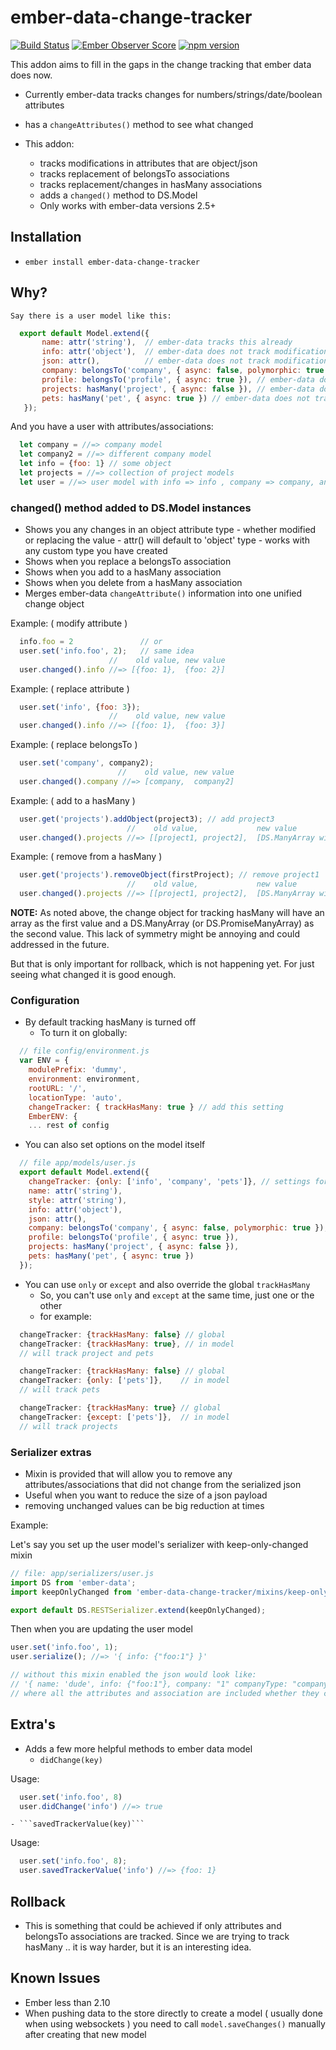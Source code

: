 # ember-data-change-tracker

[![Build Status](https://secure.travis-ci.org/danielspaniel/ember-data-change-tracker.png?branch=master)](http://travis-ci.org/danielspaniel/ember-data-change-tracker) [![Ember Observer Score](http://emberobserver.com/badges/ember-data-change-tracker.svg)](http://emberobserver.com/addons/ember-data-change-tracker) [![npm version](https://badge.fury.io/js/ember-data-change-tracker.svg)](http://badge.fury.io/js/ember-data-change-tracker)

This addon aims to fill in the gaps in the change tracking that ember data does now.
 - Currently ember-data tracks changes for numbers/strings/date/boolean attributes
  - has a ```changeAttributes()``` method to see what changed

 - This addon:
    - tracks modifications in attributes that are object/json
    - tracks replacement of belongsTo associations
    - tracks replacement/changes in hasMany associations
    - adds a ```changed()``` method to DS.Model
    - Only works with ember-data versions 2.5+

## Installation

* `ember install ember-data-change-tracker`

## Why?

    Say there is a user model like this:

```javascript
  export default Model.extend({
       name: attr('string'),  // ember-data tracks this already
       info: attr('object'),  // ember-data does not track modifications
       json: attr(),          // ember-data does not track modifications if this is object
       company: belongsTo('company', { async: false, polymorphic: true }),  // ember-data does not track replacement
       profile: belongsTo('profile', { async: true }), // ember-data does not track replacement
       projects: hasMany('project', { async: false }), // ember-data does not track additions/deletions
       pets: hasMany('pet', { async: true }) // ember-data does not track additions/deletions
   });
```

   And you have a user with attributes/associations:

```javascript
  let company = //=> company model
  let company2 = //=> different company model
  let info = {foo: 1} // some object
  let projects = //=> collection of project models
  let user = //=> user model with info => info , company => company, and projects => projects
```

### changed() method added to DS.Model instances
  -  Shows you any changes in an object attribute type
    - whether modified or replacing the value
    - attr() will default to 'object' type
    - works with any custom type you have created
  - Shows when you replace a belongsTo association
  - Shows when you add to a hasMany association
  - Shows when you delete from a hasMany association
  - Merges ember-data `changeAttribute()` information into one unified change object

Example: ( modify attribute )
```javascript
  info.foo = 2               // or
  user.set('info.foo', 2);   // same idea
                      //    old value, new value
  user.changed().info //=> [{foo: 1},  {foo: 2}]
```

Example: ( replace attribute )
```javascript
  user.set('info', {foo: 3});
                      //    old value, new value
  user.changed().info //=> [{foo: 1},  {foo: 3}]
```

Example: ( replace belongsTo )
```javascript
  user.set('company', company2);
                        //    old value, new value
  user.changed().company //=> [company,  company2]
```

Example: ( add to a hasMany )
```javascript
  user.get('projects').addObject(project3); // add project3
                          //    old value,             new value
  user.changed().projects //=> [[project1, project2],  [DS.ManyArray with projects: (project1, project2, project3)]]
```

Example: ( remove from a hasMany )
```javascript
  user.get('projects').removeObject(firstProject); // remove project1
                          //    old value,             new value
  user.changed().projects //=> [[project1, project2],  [DS.ManyArray with project2]]
```
**NOTE:** As noted above, the change object for tracking hasMany will have an array 
  as the first value and a DS.ManyArray (or DS.PromiseManyArray) as the second value. 
  This lack of symmetry might be annoying and could addressed in the future.

  But that is only important for rollback, which is not happening yet. For just seeing what
  changed it is good enough.


### Configuration
  - By default tracking hasMany is turned off
    - To turn it on globally:

```javascript
  // file config/environment.js
  var ENV = {
    modulePrefix: 'dummy',
    environment: environment,
    rootURL: '/',
    locationType: 'auto',
    changeTracker: { trackHasMany: true } // add this setting
    EmberENV: {
    ... rest of config

```
  - You can also set options on the model itself

```javascript
  // file app/models/user.js
  export default Model.extend({
    changeTracker: {only: ['info', 'company', 'pets']}, // settings for user models
    name: attr('string'),
    style: attr('string'),
    info: attr('object'),
    json: attr(),
    company: belongsTo('company', { async: false, polymorphic: true }),
    profile: belongsTo('profile', { async: true }),
    projects: hasMany('project', { async: false }),
    pets: hasMany('pet', { async: true })
  });
```
  - You can use `only` or `except` and also override the global `trackHasMany`
    - So, you can't use `only` and `except` at the same time, just one or the other
    - for example:
```javascript
  changeTracker: {trackHasMany: false} // global
  changeTracker: {trackHasMany: true}, // in model
  // will track project and pets
 ```
```javascript
  changeTracker: {trackHasMany: false} // global
  changeTracker: {only: ['pets']},    // in model
  // will track pets
```
```javascript
  changeTracker: {trackHasMany: true} // global
  changeTracker: {except: ['pets']},  // in model
  // will track projects
```


### Serializer extras
  - Mixin is provided that will allow you to remove any attributes/associations
    that did not change from the serialized json
  - Useful when you want to reduce the size of a json payload
  - removing unchanged values can be big reduction at times

Example:

  Let's say you set up the user model's serializer with keep-only-changed mixin

```javascript
// file: app/serializers/user.js
import DS from 'ember-data';
import keepOnlyChanged from 'ember-data-change-tracker/mixins/keep-only-changed';

export default DS.RESTSerializer.extend(keepOnlyChanged);
```

Then when you are updating the user model

```javascript
user.set('info.foo', 1);
user.serialize(); //=> '{ info: {"foo:1"} }'

// without this mixin enabled the json would look like:
// '{ name: 'dude', info: {"foo:1"}, company: "1" companyType: "company"', profile: "1" }'
// where all the attributes and association are included whether they changed or not
```

## Extra's 
  - Adds a few more helpful methods to ember data model
    - ```didChange(key) ```

Usage:
```javascript
  user.set('info.foo', 8)      
  user.didChange('info') //=> true
```
    - ```savedTrackerValue(key)```

Usage:
```javascript
  user.set('info.foo', 8);      
  user.savedTrackerValue('info') //=> {foo: 1}
```

## Rollback

 - This is something that could be achieved if only attributes and belongsTo associations are tracked.
  Since we are trying to track hasMany .. it is way harder, but it is an interesting idea.

## Known Issues
  - Ember less than 2.10
   - When pushing data to the store directly to create a model ( usually done when using 
     websockets ) you need to call ```model.saveChanges()``` manually after creating that 
     new model
     